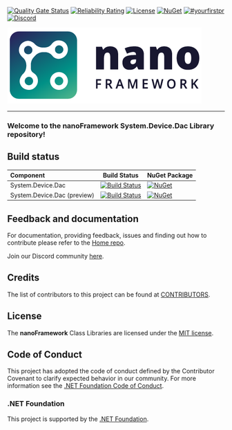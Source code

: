 [![Quality Gate Status](https://sonarcloud.io/api/project_badges/measure?project=nanoframework_lib-System.Devices.Dac&metric=alert_status)](https://sonarcloud.io/dashboard?id=nanoframework_lib-System.Devices.Dac) [![Reliability Rating](https://sonarcloud.io/api/project_badges/measure?project=nanoframework_lib-System.Devices.Dac&metric=reliability_rating)](https://sonarcloud.io/dashboard?id=nanoframework_lib-System.Devices.Dac) [![License](https://img.shields.io/badge/License-MIT-blue.svg)](LICENSE) [![NuGet](https://img.shields.io/nuget/dt/nanoFramework.System.Device.Dac.svg?label=NuGet&style=flat&logo=nuget)](https://www.nuget.org/packages/nanoFramework.System.Device.Dac/) [![#yourfirstpr](https://img.shields.io/badge/first--timers--only-friendly-blue.svg)](https://github.com/nanoframework/Home/blob/main/CONTRIBUTING.md) [![Discord](https://img.shields.io/discord/478725473862549535.svg?logo=discord&logoColor=white&label=Discord&color=7289DA)](https://discord.gg/gCyBu8T)

![nanoFramework logo](https://github.com/nanoframework/Home/blob/main/resources/logo/nanoFramework-repo-logo.png)

-----

### Welcome to the **nanoFramework** System.Device.Dac Library repository!

## Build status

| Component | Build Status | NuGet Package |
|:-|---|---|
| System.Device.Dac | [![Build Status](https://dev.azure.com/nanoframework/System.Device.Dac/_apis/build/status/System.Devices.Dac?repoName=nanoframework%2FSystem.Device.Dac&branchName=main)](https://dev.azure.com/nanoframework/System.Device.Dac/_build/latest?definitionId=44&repoName=nanoframework%2FSystem.Device.Dac&branchName=main) | [![NuGet](https://img.shields.io/nuget/v/nanoFramework.System.Device.Dac.svg?label=NuGet&style=flat&logo=nuget)](https://www.nuget.org/packages/nanoFramework.System.Device.Dac/) |
| System.Device.Dac (preview) | [![Build Status](https://dev.azure.com/nanoframework/System.Device.Dac/_apis/build/status/System.Devices.Dac?repoName=nanoframework%2FSystem.Device.Dac&branchName=develop)](https://dev.azure.com/nanoframework/System.Device.Dac/_build/latest?definitionId=44&repoName=nanoframework%2FSystem.Device.Dac&branchName=develop) | [![NuGet](https://img.shields.io/nuget/vpre/nanoFramework.System.Device.Dac.svg?label=NuGet&style=flat&logo=nuget)](https://www.nuget.org/packages/nanoFramework.System.Device.Dac/) |

## Feedback and documentation

For documentation, providing feedback, issues and finding out how to contribute please refer to the [Home repo](https://github.com/nanoframework/Home).

Join our Discord community [here](https://discord.gg/gCyBu8T).

## Credits

The list of contributors to this project can be found at [CONTRIBUTORS](https://github.com/nanoframework/Home/blob/main/CONTRIBUTORS.md).

## License

The **nanoFramework** Class Libraries are licensed under the [MIT license](LICENSE.md).

## Code of Conduct

This project has adopted the code of conduct defined by the Contributor Covenant to clarify expected behavior in our community.
For more information see the [.NET Foundation Code of Conduct](https://dotnetfoundation.org/code-of-conduct).

### .NET Foundation

This project is supported by the [.NET Foundation](https://dotnetfoundation.org).
